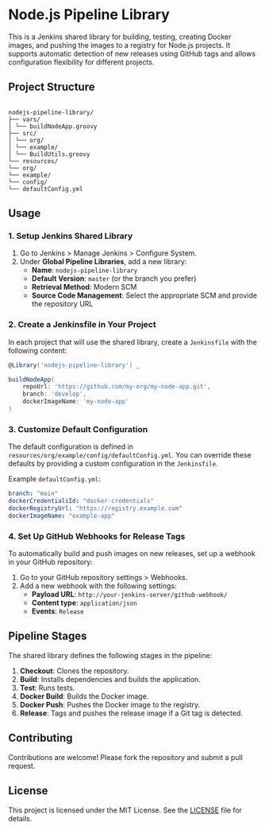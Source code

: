 # Node.js Pipeline Library

This is a Jenkins shared library for building, testing, creating Docker images, and pushing the images to a registry for Node.js projects. It supports automatic detection of new releases using GitHub tags and allows configuration flexibility for different projects.

## Project Structure

```

nodejs-pipeline-library/
├── vars/
│ └── buildNodeApp.groovy
├── src/
│ └── org/
│ └── example/
│ └── BuildUtils.groovy
└── resources/
└── org/
└── example/
└── config/
└── defaultConfig.yml

```

## Usage

### 1. Setup Jenkins Shared Library

1. Go to Jenkins > Manage Jenkins > Configure System.
2. Under **Global Pipeline Libraries**, add a new library:
   - **Name**: `nodejs-pipeline-library`
   - **Default Version**: `master` (or the branch you prefer)
   - **Retrieval Method**: Modern SCM
   - **Source Code Management**: Select the appropriate SCM and provide the repository URL

### 2. Create a Jenkinsfile in Your Project

In each project that will use the shared library, create a `Jenkinsfile` with the following content:

```groovy
@Library('nodejs-pipeline-library') _

buildNodeApp(
    repoUrl: 'https://github.com/my-org/my-node-app.git',
    branch: 'develop',
    dockerImageName: 'my-node-app'
)
```

### 3. Customize Default Configuration

The default configuration is defined in `resources/org/example/config/defaultConfig.yml`. You can override these defaults by providing a custom configuration in the `Jenkinsfile`.

Example `defaultConfig.yml`:

```yaml
branch: "main"
dockerCredentialsId: "docker-credentials"
dockerRegistryUrl: "https://registry.example.com"
dockerImageName: "example-app"
```

### 4. Set Up GitHub Webhooks for Release Tags

To automatically build and push images on new releases, set up a webhook in your GitHub repository:

1. Go to your GitHub repository settings > Webhooks.
2. Add a new webhook with the following settings:
   - **Payload URL**: `http://your-jenkins-server/github-webhook/`
   - **Content type**: `application/json`
   - **Events**: `Release`

## Pipeline Stages

The shared library defines the following stages in the pipeline:

1. **Checkout**: Clones the repository.
2. **Build**: Installs dependencies and builds the application.
3. **Test**: Runs tests.
4. **Docker Build**: Builds the Docker image.
5. **Docker Push**: Pushes the Docker image to the registry.
6. **Release**: Tags and pushes the release image if a Git tag is detected.

## Contributing

Contributions are welcome! Please fork the repository and submit a pull request.

## License

This project is licensed under the MIT License. See the [LICENSE](LICENSE) file for details.
